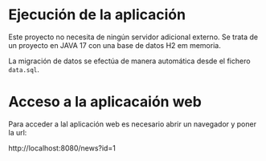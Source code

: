 # Ejecución de la aplicación

Este proyecto no necesita de ningún servidor adicional externo. Se trata de un proyecto en JAVA 17 con una base de datos H2 em memoria.

La migración de datos se efectúa de manera automática desde el fichero `data.sql`.

# Acceso a la aplicacaión web

Para acceder a lal aplicación web es necesario abrir un navegador y poner la url:

http://localhost:8080/news?id=1

